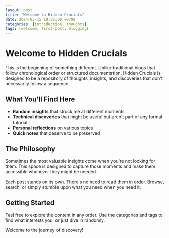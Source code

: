 ```yaml
---
layout: post
title: "Welcome to Hidden Crucials"
date: 2024-03-15 10:30:00 +0700
categories: [introduction, thoughts]
tags: [welcome, first-post, blogging]
---
```


# Welcome to Hidden Crucials

This is the beginning of something different. Unlike traditional blogs that follow chronological order or structured documentation, Hidden Crucials is designed to be a repository of thoughts, insights, and discoveries that don't necessarily follow a sequence.

## What You'll Find Here

- **Random insights** that struck me at different moments
- **Technical discoveries** that might be useful but aren't part of any formal tutorial
- **Personal reflections** on various topics
- **Quick notes** that deserve to be preserved

## The Philosophy

Sometimes the most valuable insights come when you're not looking for them. This space is designed to capture those moments and make them accessible whenever they might be needed.

Each post stands on its own. There's no need to read them in order. Browse, search, or simply stumble upon what you need when you need it.

## Getting Started

Feel free to explore the content in any order. Use the categories and tags to find what interests you, or just dive in randomly.

Welcome to the journey of discovery!